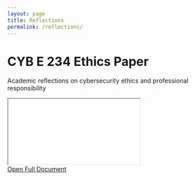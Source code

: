 ```yaml
---
layout: page
title: Reflections
permalink: /reflections/
---
```


<div class="reflections-hero">
  <h1>CYB E 234 Ethics Paper</h1>
  <p>Academic reflections on cybersecurity ethics and professional responsibility</p>
</div>

<div class="paper-container">
  <div class="document-viewer">
    <iframe src="/assets/documents/reflections/annotated-CPR%20E%20234-Final%20Paper%20JR.docx.pdf" class="pdf-viewer"></iframe>
    <div class="viewer-controls">
      <a href="/assets/documents/reflections/annotated-CPR%20E%20234-Final%20Paper%20JR.docx.pdf" target="_blank" class="view-cert">
        <i class="fas fa-external-link-alt"></i> Open Full Document
      </a>
    </div>
  </div>
</div>
